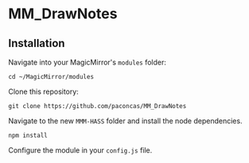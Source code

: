 # MM_DrawNotes

## Installation
Navigate into your MagicMirror's `modules` folder:
```
cd ~/MagicMirror/modules
```

Clone this repository:
```
git clone https://github.com/paconcas/MM_DrawNotes
```

Navigate to the new `MMM-HASS` folder and install the node dependencies.
```
npm install
```

Configure the module in your `config.js` file.